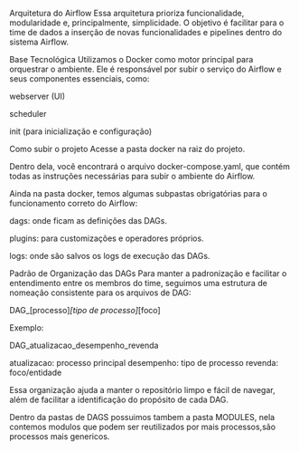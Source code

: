 Arquitetura do Airflow
Essa arquitetura prioriza funcionalidade, modularidade e, principalmente, simplicidade. O objetivo é facilitar para o time de dados a inserção de novas funcionalidades e pipelines dentro do sistema Airflow.

Base Tecnológica
Utilizamos o Docker como motor principal para orquestrar o ambiente. Ele é responsável por subir o serviço do Airflow e seus componentes essenciais, como:

webserver (UI)

scheduler

init (para inicialização e configuração)

Como subir o projeto
Acesse a pasta docker na raiz do projeto.

Dentro dela, você encontrará o arquivo docker-compose.yaml, que contém todas as instruções necessárias para subir o ambiente do Airflow.

Ainda na pasta docker, temos algumas subpastas obrigatórias para o funcionamento correto do Airflow:

dags: onde ficam as definições das DAGs.

plugins: para customizações e operadores próprios.

logs: onde são salvos os logs de execução das DAGs.

Padrão de Organização das DAGs
Para manter a padronização e facilitar o entendimento entre os membros do time, seguimos uma estrutura de nomeação consistente para os arquivos de DAG:

DAG_[processo]_[tipo de processo]_[foco]

Exemplo:

DAG_atualizacao_desempenho_revenda

atualizacao: processo principal
desempenho: tipo de processo
revenda: foco/entidade

Essa organização ajuda a manter o repositório limpo e fácil de navegar, além de facilitar a identificação do propósito de cada DAG.

Dentro da pastas de DAGS possuimos tambem a pasta MODULES, nela contemos modulos que podem ser reutilizados por mais processos,são processos mais genericos.